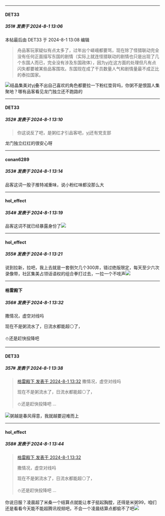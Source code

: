 ﻿
*****

####  DET33  
##### 351#       发表于 2024-8-1 13:06

 本帖最后由 DET33 于 2024-8-1 13:08 编辑 
<blockquote>舟品客玩家疑似有点太多了，过年出个嵯峨都要骂，现在除了怪猎联动完全没有任何正面描写东国的剧情（实际上就连怪猎联动的剧情也只是出现了几个东国人而已，完全没有涉及东国政体），因为yj在这方面的处理但凡有点闪失都要被某些品客围攻。东国现在成了干员数量人气和剧情量最不成正比的泰拉国家。</blockquote><img src="https://static.saraba1st.com/image/smiley/face2017/065.png" referrerpolicy="no-referrer">结晶集美对yj叠不出自己喜欢的角色都要拉一下粉红垫背吗，你粥不是恨国人集聚地？哪有品客看见龙门独立还不跑路的


*****

####  DET33  
##### 352#       发表于 2024-8-1 13:10

<blockquote>你这说反了吧，是粥红才引品客吧，yj还有党支部</blockquote>龙门独立红红的很安心呀


*****

####  conan6289  
##### 353#       发表于 2024-8-1 13:14

品客这词一股子推特减重味，说小粉红味都没那么大

*****

####  hol_effect  
##### 354#       发表于 2024-8-1 13:19

品客这词不就已经暴露身份了<img src="https://static.saraba1st.com/image/smiley/face2017/049.png" referrerpolicy="no-referrer">


*****

####  hol_effect  
##### 355#       发表于 2024-8-1 13:21

说到拉新，拉吧，我上去就是一套倒欠几个300井，错过绝版限定，每天至少六次录像带，社区集美占领话语权的组合拳打过去，一拉一个不吱声<img src="https://static.saraba1st.com/image/smiley/face2017/066.png" referrerpolicy="no-referrer">


*****

####  格雷殿下  
##### 356#       发表于 2024-8-1 13:32

撒情况，虚空对线吗

现在不是粥流水了，日流水都能超⚪了，

⛄还是赶快投降吧


*****

####  DET33  
##### 357#       发表于 2024-8-1 13:38

<blockquote><a href="httphttps://bbs.saraba1st.com/2b/forum.php?mod=redirect&amp;goto=findpost&amp;pid=65764520&amp;ptid=2186898" target="_blank">格雷殿下 发表于 2024-8-1 13:32</a>
撒情况，虚空对线吗

现在不是粥流水了，日流水都能超⚪了，

⛄还是赶快投降吧 ...</blockquote>
<img src="https://static.saraba1st.com/image/smiley/face2017/019.png" referrerpolicy="no-referrer">粥越是春风得意，我就越要迎难而上


*****

####  hol_effect  
##### 358#       发表于 2024-8-1 13:44

<blockquote><a href="httphttps://bbs.saraba1st.com/2b/forum.php?mod=redirect&amp;goto=findpost&amp;pid=65764520&amp;ptid=2186898" target="_blank">格雷殿下 发表于 2024-8-1 13:32</a>

撒情况，虚空对线吗

现在不是粥流水了，日流水都能超⚪了，

⛄还是赶快投降吧 ...</blockquote>
你说日服？凌晨超了米桑一个结算点就能让孝子挺起胸膛，还得是米粥99，咱们还是看看今天能不能超腾讯视频吧，不会一个凌晨结算点都偷不了吧<img src="https://static.saraba1st.com/image/smiley/face2017/067.png" referrerpolicy="no-referrer">

